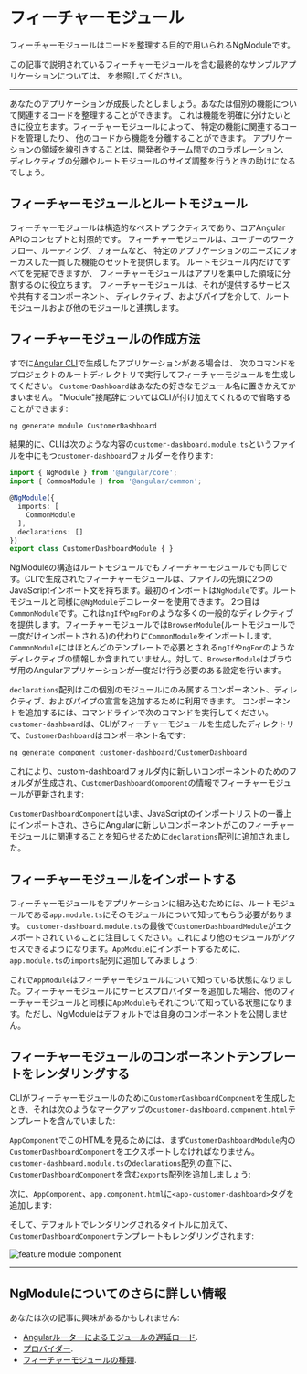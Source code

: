 # フィーチャーモジュール

フィーチャーモジュールはコードを整理する目的で用いられるNgModuleです。

この記事で説明されているフィーチャーモジュールを含む最終的なサンプルアプリケーションについては、
<live-example></live-example>を参照してください。

<hr>

あなたのアプリケーションが成長したとしましょう。あなたは個別の機能について関連するコードを整理することができます。
これは機能を明確に分けたいときに役立ちます。フィーチャーモジュールによって、
特定の機能に関連するコードを管理したり、
他のコードから機能を分離することができます。
アプリケーションの領域を線引きすることは、開発者やチーム間でのコラボレーション、
ディレクティブの分離やルートモジュールのサイズ調整を行うときの助けになるでしょう。


## フィーチャーモジュールとルートモジュール

フィーチャーモジュールは構造的なベストプラクティスであり、コアAngular APIのコンセプトと対照的です。
フィーチャーモジュールは、ユーザーのワークフロー、ルーティング、フォームなど、
特定のアプリケーションのニーズにフォーカスした一貫した機能のセットを提供します。
ルートモジュール内だけですべてを完結できますが、
フィーチャーモジュールはアプリを集中した領域に分割するのに役立ちます。 
フィーチャーモジュールは、それが提供するサービスや共有するコンポーネント、
ディレクティブ、およびパイプを介して、ルートモジュールおよび他のモジュールと連携します。

## フィーチャーモジュールの作成方法

すでに[Angular CLI](cli)で生成したアプリケーションがある場合は、
次のコマンドをプロジェクトのルートディレクトリで実行してフィーチャーモジュールを生成してください。
`CustomerDashboard`はあなたの好きなモジュール名に置きかえてかまいません。
"Module"接尾辞についてはCLIが付け加えてくれるので省略することができます:

```sh
ng generate module CustomerDashboard

```


結果的に、CLIは次のような内容の`customer-dashboard.module.ts`というファイルを中にもつ`customer-dashboard`フォルダーを作ります:

```typescript
import { NgModule } from '@angular/core';
import { CommonModule } from '@angular/common';

@NgModule({
  imports: [
    CommonModule
  ],
  declarations: []
})
export class CustomerDashboardModule { }
```

NgModuleの構造はルートモジュールでもフィーチャーモジュールでも同じです。CLIで生成されたフィーチャーモジュールは、ファイルの先頭に2つのJavaScriptインポート文を持ちます。最初のインポートは`NgModule`です。ルートモジュールと同様に`@NgModule`デコレーターを使用できます。 2つ目は`CommonModule`です。これは`ngIf`や`ngFor`のような多くの一般的なディレクティブを提供します。フィーチャーモジュールでは`BrowserModule`(ルートモジュールで一度だけインポートされる)の代わりに`CommonModule`をインポートします。`CommonModule`にはほとんどのテンプレートで必要とされる`ngIf`や`ngFor`のようなディレクティブの情報しか含まれていません。対して、`BrowserModule`はブラウザ用のAngularアプリケーションが一度だけ行う必要のある設定を行います。

`declarations`配列はこの個別のモジュールにのみ属するコンポーネント、ディレクティブ、およびパイプの宣言を追加するために利用できます。
コンポーネントを追加するには、コマンドラインで次のコマンドを実行してください。`customer-dashboard`は、CLIがフィーチャーモジュールを生成したディレクトリで、`CustomerDashboard`はコンポーネント名です:

```sh
ng generate component customer-dashboard/CustomerDashboard

```

これにより、custom-dashboardフォルダ内に新しいコンポーネントのためのフォルダが生成され、`CustomerDashboardComponent`の情報でフィーチャーモジュールが更新されます:


<code-example path="feature-modules/src/app/customer-dashboard/customer-dashboard.module.ts" region="customer-dashboard-component" header="src/app/customer-dashboard/customer-dashboard.module.ts"></code-example>



`CustomerDashboardComponent`はいま、JavaScriptのインポートリストの一番上にインポートされ、さらにAngularに新しいコンポーネントがこのフィーチャーモジュールに関連することを知らせるために`declarations`配列に追加されました。

## フィーチャーモジュールをインポートする

フィーチャーモジュールをアプリケーションに組み込むためには、ルートモジュールである`app.module.ts`にそのモジュールについて知ってもらう必要があります。 `customer-dashboard.module.ts`の最後で`CustomerDashboardModule`がエクスポートされていることに注目してください。これにより他のモジュールがアクセスできるようになります。`AppModule`にインポートするために、`app.module.ts`の`imports`配列に追加してみましょう:

<code-example path="feature-modules/src/app/app.module.ts" region="app-module" header="src/app/app.module.ts"></code-example>


これで`AppModule`はフィーチャーモジュールについて知っている状態になりました。フィーチャーモジュールにサービスプロバイダーを追加した場合、他のフィーチャーモジュールと同様に`AppModule`もそれについて知っている状態になります。ただし、NgModuleはデフォルトでは自身のコンポーネントを公開しません。


## フィーチャーモジュールのコンポーネントテンプレートをレンダリングする

CLIがフィーチャーモジュールのために`CustomerDashboardComponent`を生成したとき、それは次のようなマークアップの`customer-dashboard.component.html`テンプレートを含んでいました:

<code-example path="feature-modules/src/app/customer-dashboard/customer-dashboard/customer-dashboard.component.html" region="feature-template" header="src/app/customer-dashboard/customer-dashboard/customer-dashboard.component.html"></code-example>


`AppComponent`でこのHTMLを見るためには、まず`CustomerDashboardModule`内の`CustomerDashboardComponent`をエクスポートしなければなりません。 `customer-dashboard.module.ts`の`declarations`配列の直下に、 `CustomerDashboardComponent`を含む`exports`配列を追加しましょう:

<code-example path="feature-modules/src/app/customer-dashboard/customer-dashboard.module.ts" region="component-exports" header="src/app/customer-dashboard/customer-dashboard.module.ts"></code-example>



次に、`AppComponent`、`app.component.html`に`<app-customer-dashboard>`タグを追加します:

<code-example path="feature-modules/src/app/app.component.html" region="app-component-template" header="src/app/app.component.html"></code-example>


そして、デフォルトでレンダリングされるタイトルに加えて、 `CustomerDashboardComponent`テンプレートもレンダリングされます:

<div class="lightbox">
  <img src="generated/images/guide/feature-modules/feature-module.png" alt="feature module component">
</div>

<hr />

## NgModuleについてのさらに詳しい情報

あなたは次の記事に興味があるかもしれません:
* [Angularルーターによるモジュールの遅延ロード](guide/lazy-loading-ngmodules).
* [プロバイダー](guide/providers).
* [フィーチャーモジュールの種類](guide/module-types).
